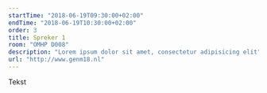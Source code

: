 ```yaml
---
startTime: "2018-06-19T09:30:00+02:00"
endTime: "2018-06-19T10:30:00+02:00"
order: 3
title: Spreker 1
room: "OMHP D008"
description: "Lorem ipsum dolor sit amet, consectetur adipisicing elit"
url: "http://www.genm18.nl"
---
```

Tekst
